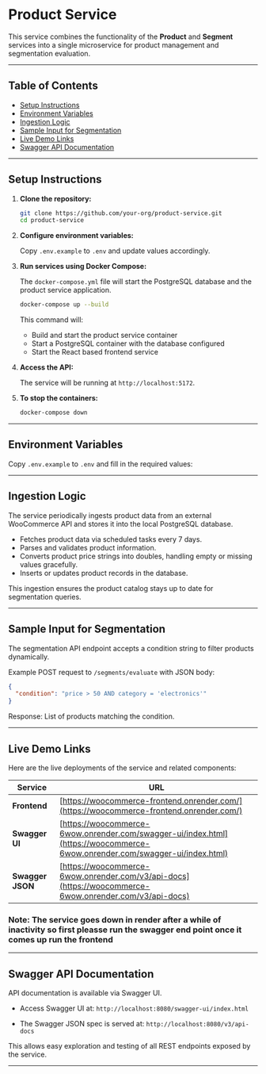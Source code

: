 # Product Service

This service combines the functionality of the **Product** and **Segment** services into a single microservice for product management and segmentation evaluation.

---

## Table of Contents

- [Setup Instructions](#setup-instructions)  
- [Environment Variables](#environment-variables)  
- [Ingestion Logic](#ingestion-logic)  
- [Sample Input for Segmentation](#sample-input-for-segmentation)  
- [Live Demo Links](#live-demo-links)
- [Swagger API Documentation](#swagger-api-documentation)

---

## Setup Instructions

1. **Clone the repository:**

   ```bash
   git clone https://github.com/your-org/product-service.git
   cd product-service
   ```

2. **Configure environment variables:**

   Copy `.env.example` to `.env` and update values accordingly.

3. **Run services using Docker Compose:**

   The `docker-compose.yml` file will start the PostgreSQL database and the product service application.

   ```bash
   docker-compose up --build
   ```

   This command will:

   * Build and start the product service container
   * Start a PostgreSQL container with the database configured
   * Start the React based frontend service

4. **Access the API:**

   The service will be running at `http://localhost:5172`.

5. **To stop the containers:**

   ```bash
   docker-compose down
   ```
---

## Environment Variables

Copy `.env.example` to `.env` and fill in the required values:

---

## Ingestion Logic

The service periodically ingests product data from an external WooCommerce API and stores it into the local PostgreSQL database.

* Fetches product data via scheduled tasks every 7 days.
* Parses and validates product information.
* Converts product price strings into doubles, handling empty or missing values gracefully.
* Inserts or updates product records in the database.

This ingestion ensures the product catalog stays up to date for segmentation queries.

---

## Sample Input for Segmentation

The segmentation API endpoint accepts a condition string to filter products dynamically.

Example POST request to `/segments/evaluate` with JSON body:

```json
{
  "condition": "price > 50 AND category = 'electronics'"
}
```

Response: List of products matching the condition.

---

## Live Demo Links

Here are the live deployments of the service and related components:

| Service                 | URL                                                                                                                                |
| ----------------------- | ---------------------------------------------------------------------------------------------------------------------------------- |
| **Frontend**            | [https://woocommerce-frontend.onrender.com/](https://woocommerce-frontend.onrender.com/)                                                   |                                            |
| **Swagger UI**          | [https://woocommerce-6wow.onrender.com/swagger-ui/index.html](https://woocommerce-6wow.onrender.com/swagger-ui/index.html) |
| **Swagger JSON**        | [https://woocommerce-6wow.onrender.com/v3/api-docs](https://woocommerce-6wow.onrender.com/v3/api-docs)                     |

### Note: The service goes down in render after a while of inactivity so first pleasse run the swagger end point once it comes up run the frontend 
---

## Swagger API Documentation

API documentation is available via Swagger UI.

* Access Swagger UI at:
  `http://localhost:8080/swagger-ui/index.html`

* The Swagger JSON spec is served at:
  `http://localhost:8080/v3/api-docs`

This allows easy exploration and testing of all REST endpoints exposed by the service.

---
